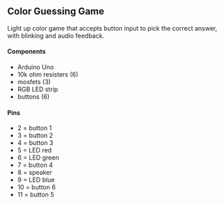 ## Color Guessing Game

Light up color game that accepts button input to pick the correct answer, with blinking and audio feedback.

#### Components

- Arduino Uno
- 10k ohm resisters (6)
- mosfets (3)
- RGB LED strip
- buttons (6)

#### Pins

- 2 = button 1
- 3 = button 2
- 4 = button 3
- 5 = LED red
- 6 = LED green
- 7 = button 4
- 8 = speaker
- 9 = LED blue
- 10 = button 6
- 11 = button 5
